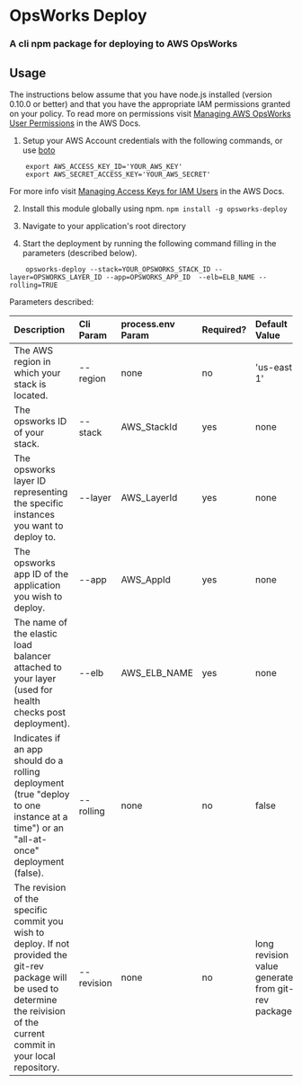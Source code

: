 OpsWorks Deploy
=====

### A cli npm package for deploying to AWS OpsWorks

Usage
-----

The instructions below assume that you have node.js installed (version 0.10.0 or better) and that you have the appropriate IAM permissions granted on your policy.
To read more on permissions visit [Managing AWS OpsWorks User Permissions](http://docs.aws.amazon.com/opsworks/latest/userguide/opsworks-security-users.html) in the AWS Docs.

 1. Setup your AWS Account credentials with the following commands, or use [boto](http://boto.readthedocs.org/en/latest/getting_started.html)

 ```
     export AWS_ACCESS_KEY_ID='YOUR_AWS_KEY'
     export AWS_SECRET_ACCESS_KEY='YOUR_AWS_SECRET'
 ```
 For more info visit [Managing Access Keys for IAM Users](http://docs.aws.amazon.com/IAM/latest/UserGuide/ManagingCredentials.html) in the AWS Docs.

 2. Install this module globally using npm.
 ```npm install -g opsworks-deploy```

 3. Navigate to your application's root directory
 4. Start the deployment by running the following command filling in the parameters (described below).
 ```
     opsworks-deploy --stack=YOUR_OPSWORKS_STACK_ID --layer=OPSWORKS_LAYER_ID --app=OPSWORKS_APP_ID  --elb=ELB_NAME --rolling=TRUE
 ```

Parameters described:

 |Description|Cli Param|process.env Param|Required?|Default Value|
 |:---|:---|:---|:---|:---|
 |The AWS region in which your stack is located.|--region|none|no|'us-east-1'|
 |The opsworks ID of your stack.|--stack|AWS_StackId|yes|none|
 |The opsworks layer ID representing the specific instances you want to deploy to.|--layer|AWS_LayerId|yes|none|
 |The opsworks app ID of the application you wish to deploy.|--app|AWS_AppId|yes|none|
 |The name of the elastic load balancer attached to your layer (used for health checks post deployment).|--elb|AWS_ELB_NAME|yes|none|
 |Indicates if an app should do a rolling deployment (true "deploy to one instance at a time") or an "all-at-once" deployment (false).|--rolling|none|no|false|
 |The revision of the specific commit you wish to deploy.  If not provided the git-rev package will be used to determine the reivision of the current commit in your local repository.|--revision|none|no|long revision value generated from git-rev package|
